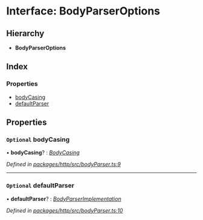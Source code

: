 # Interface: BodyParserOptions

## Hierarchy

* **BodyParserOptions**

## Index

### Properties

* [bodyCasing](bodyparseroptions.md#optional-bodycasing)
* [defaultParser](bodyparseroptions.md#optional-defaultparser)

## Properties

### `Optional` bodyCasing

• **bodyCasing**? : *[BodyCasing](../enums/bodycasing.md)*

*Defined in [packages/http/src/bodyParser.ts:9](https://github.com/headline-1/coolio/blob/420fd1d/packages/http/src/bodyParser.ts#L9)*

___

### `Optional` defaultParser

• **defaultParser**? : *[BodyParserImplementation](../README.md#bodyparserimplementation)*

*Defined in [packages/http/src/bodyParser.ts:10](https://github.com/headline-1/coolio/blob/420fd1d/packages/http/src/bodyParser.ts#L10)*

